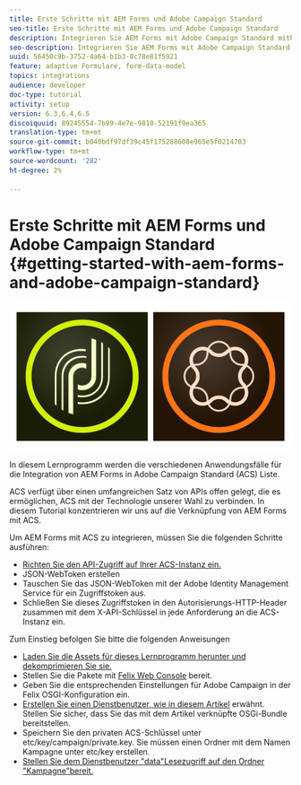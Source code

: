 ```yaml
---
title: Erste Schritte mit AEM Forms und Adobe Campaign Standard
seo-title: Erste Schritte mit AEM Forms und Adobe Campaign Standard
description: Integrieren Sie AEM Forms mit Adobe Campaign Standard mithilfe des AEM Forms-Formulardatenmodells, um Informationen zum ACS-Kampagne-Profil usw. abzurufen.
seo-description: Integrieren Sie AEM Forms mit Adobe Campaign Standard mithilfe des AEM Forms-Formulardatenmodells, um Informationen zum ACS-Kampagne-Profil usw. abzurufen.
uuid: 56450c9b-3752-4a64-b1b3-8c78e81f5921
feature: adaptive Formulare, form-data-model
topics: integrations
audience: developer
doc-type: tutorial
activity: setup
version: 6.3,6.4,6.5
discoiquuid: 89245554-7b99-4e7e-9810-52191f9ea365
translation-type: tm+mt
source-git-commit: b040bdf97df39c45f175288608e965e5f0214703
workflow-type: tm+mt
source-wordcount: '282'
ht-degree: 2%

---
```



# Erste Schritte mit AEM Forms und Adobe Campaign Standard {#getting-started-with-aem-forms-and-adobe-campaign-standard}

![formsandcampaign](assets/helpx-cards-forms.png)

In diesem Lernprogramm werden die verschiedenen Anwendungsfälle für die Integration von AEM Forms in Adobe Campaign Standard (ACS) Liste.

ACS verfügt über einen umfangreichen Satz von APIs offen gelegt, die es ermöglichen, ACS mit der Technologie unserer Wahl zu verbinden. In diesem Tutorial konzentrieren wir uns auf die Verknüpfung von AEM Forms mit ACS.

Um AEM Forms mit ACS zu integrieren, müssen Sie die folgenden Schritte ausführen:

* [Richten Sie den API-Zugriff auf Ihrer ACS-Instanz ein.](https://docs.campaign.adobe.com/doc/standard/en/api/ACS_API.html#setting-up-api-access)
* JSON-WebToken erstellen
* Tauschen Sie das JSON-WebToken mit der Adobe Identity Management Service für ein Zugriffstoken aus.
* Schließen Sie dieses Zugriffstoken in den Autorisierungs-HTTP-Header zusammen mit dem X-API-Schlüssel in jede Anforderung an die ACS-Instanz ein.

Zum Einstieg befolgen Sie bitte die folgenden Anweisungen

* [Laden Sie die Assets für dieses Lernprogramm herunter und dekomprimieren Sie sie.](assets/aem-forms-and-acs-bundles.zip)
* Stellen Sie die Pakete mit [Felix Web Console](http://localhost:4502/system/console/bundles) bereit.
* Geben Sie die entsprechenden Einstellungen für Adobe Campaign in der Felix OSGI-Konfiguration ein.
* [Erstellen Sie einen Dienstbenutzer, wie in diesem Artikel](/help/forms/adaptive-forms/service-user-tutorial-develop.md) erwähnt. Stellen Sie sicher, dass Sie das mit dem Artikel verknüpfte OSGi-Bundle bereitstellen.
* Speichern Sie den privaten ACS-Schlüssel unter etc/key/campaign/private.key. Sie müssen einen Ordner mit dem Namen Kampagne unter etc/key erstellen.
* [Stellen Sie dem Dienstbenutzer &quot;data&quot;Lesezugriff auf den Ordner &quot;Kampagne&quot;bereit.](http://localhost:4502/useradmin)
